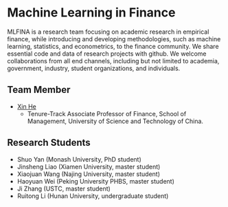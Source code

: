 # Machine Learning in Finance 

MLFINA is a research team focusing on academic research in empirical finance, while introducing and developing methodologies, such as machine learning, statistics, and econometrics, to the finance community. We share essential code and data of research projects with github. We welcome collaborations from all end channels, including but not limited to academia, government, industry, student organizations, and individuals.

## Team Member

- [Xin He](www.xinhesean.com)
  - Tenure-Track Associate Professor of Finance, School of Management, University of Science and Technology of China.

## Research Students

- Shuo Yan (Monash University, PhD student)
- Jinsheng Liao (Xiamen University, master student)
- Xiaojuan Wang (Najing University, master student)
- Haoyuan Wei (Peking University PHBS, master student)
- Ji Zhang (USTC, master student)
- Ruitong Li (Hunan University, undergraduate student)
